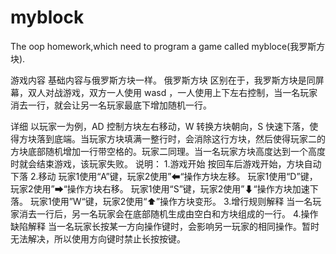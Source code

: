 # myblock
The oop homework,which need to program a game called mybloce(我罗斯方块).

游戏内容
基础内容与俄罗斯方块一样。
俄罗斯方块
区别在于，我罗斯方块是同屏幕，双人对战游戏，双方一人使用 wasd ，一人使用上下左右控制，当一名玩家消去一行，就会让另一名玩家最底下增加随机一行。

详细
以玩家一为例，AD 控制方块左右移动，W 转换方块朝向，S 快速下落，使得方块落到底端。当玩家方块填满一整行时，会消除这行方块，然后使得玩家二的方块底部随机增加一行带空格的。玩家二同理。当一名玩家方块高度达到一个高度时就会结束游戏，该玩家失败。
说明：
1.游戏开始
按回车后游戏开始，方块自动下落
2.移动
玩家1使用“A”键，玩家2使用”⬅“操作方块左移。
玩家1使用“D”键，玩家2使用”➡“操作方块右移。
玩家1使用“S”键，玩家2使用”⬇“操作方块加速下落。
玩家1使用”W“键，玩家2使用“⬆”操作方块变形。
3.增行规则解释
当一名玩家消去一行后，另一名玩家会在底部随机生成由空白和方块组成的一行。
4.操作缺陷解释
当一名玩家长按某一方向操作键时，会影响另一玩家的相同操作。暂时无法解决，所以使用方向键时禁止长按按键。
